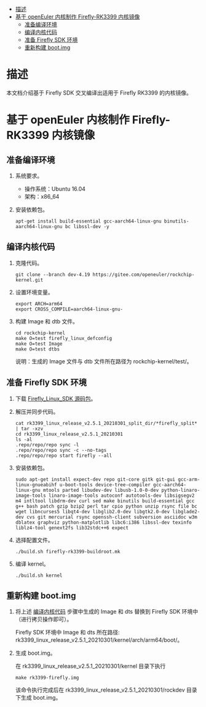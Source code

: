 <!-- @import "[TOC]" {cmd="toc" depthFrom=1 depthTo=6 orderedList=false} -->

<!-- code_chunk_output -->

- [描述](#描述)
- [基于 openEuler 内核制作 Firefly-RK3399 内核镜像](#基于-openeuler-内核制作-firefly-rk3399-内核镜像)
  - [准备编译环境](#准备编译环境)
  - [编译内核代码](#编译内核代码)
  - [准备 Firefly SDK 环境](#准备-firefly-sdk-环境)
  - [重新构建 boot.img](#重新构建-bootimg)

<!-- /code_chunk_output -->

# 描述

本文档介绍基于 Firefly SDK 交叉编译出适用于 Firefly RK3399 的内核镜像。

# 基于 openEuler 内核制作 Firefly-RK3399 内核镜像

## 准备编译环境

1.  系统要求。
    - 操作系统：Ubuntu 16.04
    - 架构：x86_64

2.  安装依赖包。
    ```
    apt-get install build-essential gcc-aarch64-linux-gnu binutils-aarch64-linux-gnu bc libssl-dev -y
    ```

## 编译内核代码
   
1.  克隆代码。

    `git clone --branch dev-4.19 https://gitee.com/openeuler/rockchip-kernel.git`

2.  设置环境变量。

    ```    
    export ARCH=arm64
    export CROSS_COMPILE=aarch64-linux-gnu-
    ```

3.  构建 Image 和 dtb 文件。
    ```
    cd rockchip-kernel        
    make O=test firefly_linux_defconfig                
    make O=test Image      
    make O=test dtbs
    ```             
    说明：生成的 Image 文件与 dtb 文件所在路径为 rockchip-kernel/test/。
           
## 准备 Firefly SDK 环境
   
1.  下载 [Firefly_Linux_SDK 源码包](http://www.t-firefly.com/doc/download/page/id/3.html#other_186)。

2.  解压并同步代码。

    ```
    cat rk3399_linux_release_v2.5.1_20210301_split_dir/*firefly_split* | tar -xzv
    cd rk3399_linux_release_v2.5.1_20210301
    ls -al            
    .repo/repo/repo sync -l       
    .repo/repo/repo sync -c --no-tags        
    .repo/repo/repo start firefly --all
    ```

3.  安装依赖包。
    ```
    sudo apt-get install expect-dev repo git-core gitk git-gui gcc-arm-linux-gnueabihf u-boot-tools device-tree-compiler gcc-aarch64-linux-gnu mtools parted libudev-dev libusb-1.0-0-dev python-linaro-image-tools linaro-image-tools autoconf autotools-dev libsigsegv2 m4 intltool libdrm-dev curl sed make binutils build-essential gcc g++ bash patch gzip bzip2 perl tar cpio python unzip rsync file bc wget libncurses5 libqt4-dev libglib2.0-dev libgtk2.0-dev libglade2-dev cvs git mercurial rsync openssh-client subversion asciidoc w3m dblatex graphviz python-matplotlib libc6:i386 libssl-dev texinfo liblz4-tool genext2fs lib32stdc++6 expect
    ```
        
4.  选择配置文件。

    `./build.sh firefly-rk3399-buildroot.mk`
          
5.  编译 kernel。

    `./build.sh kernel`
                
    
## 重新构建 boot.img

1.  将上述 [编译内核代码](#编译内核代码) 步骤中生成的 Image 和 dts 替换到 Firefly SDK 环境中（进行拷贝操作即可）。
               
    Firefly SDK 环境中 Image 和 dts 所在路径: rk3399_linux_release_v2.5.1_20210301/kernel/arch/arm64/boot/。
        
2.  生成 boot.img。
                
    在 rk3399_linux_release_v2.5.1_20210301/kernel 目录下执行

    `make rk3399-firefly.img`

    该命令执行完成后在 rk3399_linux_release_v2.5.1_20210301/rockdev 目录下生成 boot.img。
